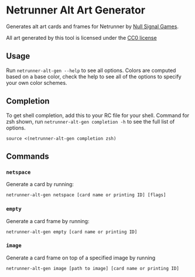 # Netrunner Alt Art Generator

Generates alt art cards and frames for Netrunner by [Null Signal Games](nullsignal.games).

All art generated by this tool is licensed under the [CC0 license](https://creativecommons.org/publicdomain/zero/1.0/)

## Usage 

Run `netrunner-alt-gen --help` to see all options. Colors are computed
based on a base color, check the help to see all of the options to
specify your own color schemes.

## Completion

To get shell completion, add this to your RC file for your
shell. Command for zsh shown, run `netrunner-alt-gen completion -h` to
see the full list of options.

```
source <(netrunner-alt-gen completion zsh)
```

## Commands

### `netspace`

Generate a card by running:

```
netrunner-alt-gen netspace [card name or printing ID] [flags]
```

### `empty`

Generate a card frame by running:

```
netrunner-alt-gen empty [card name or printing ID]
```

### `image`

Generate a card frame on top of a specified image by running 

```
netrunner-alt-gen image [path to image] [card name or printing ID]
```
